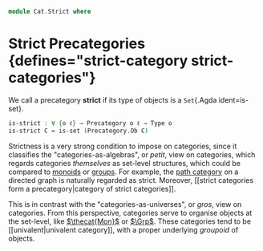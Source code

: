 <!--
```agda
open import Cat.Prelude

import Cat.Reasoning
```
-->

```agda
module Cat.Strict where
```

# Strict Precategories {defines="strict-category strict-categories"}

We call a precategory **strict** if its type of objects is a `Set`{.Agda
ident=is-set}.

```agda
is-strict : ∀ {o ℓ} → Precategory o ℓ → Type o
is-strict C = is-set (Precategory.Ob C)
```

Strictness is a very strong condition to impose on categories, since it
classifies the "categories-as-algebras", or _petit_, view on categories,
which regards categories _themselves_ as set-level structures, which
could be compared to [monoids] or [groups]. For example, the [path
category] on a directed graph is naturally regarded as strict. Moreover,
[[strict categories form a precategory|category of strict categories]].

[strcat]: Cat.Instances.StrictCat.html
[path category]: Cat.Instances.Free.html
[monoids]: Algebra.Monoid.html
[groups]: Algebra.Group.html

This is in contrast with the "categories-as-universes", or _gros_, view
on categories. From this perspective, categories serve to organise
objects at the set-level, like [$\thecat{Mon}$] or [$\Grp$]. These
categories tend to be [[univalent|univalent category]], with a proper
underlying _groupoid_ of objects.

[$\thecat{Mon}$]: Algebra.Monoid.Category.html
[$\Grp$]: Algebra.Group.Cat.Base.html
